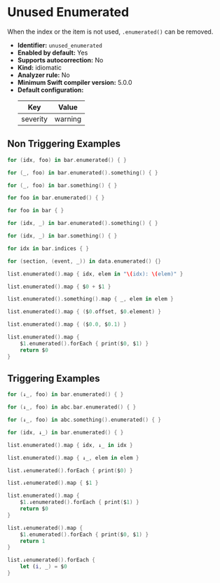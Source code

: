 # Unused Enumerated

When the index or the item is not used, `.enumerated()` can be removed.

* **Identifier:** `unused_enumerated`
* **Enabled by default:** Yes
* **Supports autocorrection:** No
* **Kind:** idiomatic
* **Analyzer rule:** No
* **Minimum Swift compiler version:** 5.0.0
* **Default configuration:**
  <table>
  <thead>
  <tr><th>Key</th><th>Value</th></tr>
  </thead>
  <tbody>
  <tr>
  <td>
  severity
  </td>
  <td>
  warning
  </td>
  </tr>
  </tbody>
  </table>

## Non Triggering Examples

```swift
for (idx, foo) in bar.enumerated() { }
```

```swift
for (_, foo) in bar.enumerated().something() { }
```

```swift
for (_, foo) in bar.something() { }
```

```swift
for foo in bar.enumerated() { }
```

```swift
for foo in bar { }
```

```swift
for (idx, _) in bar.enumerated().something() { }
```

```swift
for (idx, _) in bar.something() { }
```

```swift
for idx in bar.indices { }
```

```swift
for (section, (event, _)) in data.enumerated() {}
```

```swift
list.enumerated().map { idx, elem in "\(idx): \(elem)" }
```

```swift
list.enumerated().map { $0 + $1 }
```

```swift
list.enumerated().something().map { _, elem in elem }
```

```swift
list.enumerated().map { ($0.offset, $0.element) }
```

```swift
list.enumerated().map { ($0.0, $0.1) }
```

```swift
list.enumerated().map {
    $1.enumerated().forEach { print($0, $1) }
    return $0
}
```

## Triggering Examples

```swift
for (↓_, foo) in bar.enumerated() { }
```

```swift
for (↓_, foo) in abc.bar.enumerated() { }
```

```swift
for (↓_, foo) in abc.something().enumerated() { }
```

```swift
for (idx, ↓_) in bar.enumerated() { }
```

```swift
list.enumerated().map { idx, ↓_ in idx }
```

```swift
list.enumerated().map { ↓_, elem in elem }
```

```swift
list.↓enumerated().forEach { print($0) }
```

```swift
list.↓enumerated().map { $1 }
```

```swift
list.enumerated().map {
    $1.↓enumerated().forEach { print($1) }
    return $0
}
```

```swift
list.↓enumerated().map {
    $1.enumerated().forEach { print($0, $1) }
    return 1
}
```

```swift
list.↓enumerated().forEach {
    let (i, _) = $0
}
```